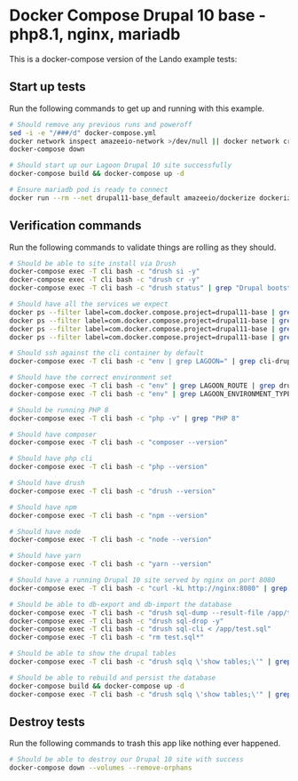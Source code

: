 Docker Compose Drupal 10 base - php8.1, nginx, mariadb
======================================================

This is a docker-compose version of the Lando example tests:

Start up tests
--------------

Run the following commands to get up and running with this example.

```bash
# Should remove any previous runs and poweroff
sed -i -e "/###/d" docker-compose.yml
docker network inspect amazeeio-network >/dev/null || docker network create amazeeio-network
docker-compose down

# Should start up our Lagoon Drupal 10 site successfully
docker-compose build && docker-compose up -d

# Ensure mariadb pod is ready to connect
docker run --rm --net drupal11-base_default amazeeio/dockerize dockerize -wait tcp://mariadb:3306 -timeout 1m
```

Verification commands
---------------------

Run the following commands to validate things are rolling as they should.

```bash
# Should be able to site install via Drush
docker-compose exec -T cli bash -c "drush si -y"
docker-compose exec -T cli bash -c "drush cr -y"
docker-compose exec -T cli bash -c "drush status" | grep "Drupal bootstrap" | grep "Successful"

# Should have all the services we expect
docker ps --filter label=com.docker.compose.project=drupal11-base | grep Up | grep drupal11-base_nginx_1
docker ps --filter label=com.docker.compose.project=drupal11-base | grep Up | grep drupal11-base_mariadb_1
docker ps --filter label=com.docker.compose.project=drupal11-base | grep Up | grep drupal11-base_php_1
docker ps --filter label=com.docker.compose.project=drupal11-base | grep Up | grep drupal11-base_cli_1

# Should ssh against the cli container by default
docker-compose exec -T cli bash -c "env | grep LAGOON=" | grep cli-drupal

# Should have the correct environment set
docker-compose exec -T cli bash -c "env" | grep LAGOON_ROUTE | grep drupal11-base.docker.amazee.io
docker-compose exec -T cli bash -c "env" | grep LAGOON_ENVIRONMENT_TYPE | grep development

# Should be running PHP 8
docker-compose exec -T cli bash -c "php -v" | grep "PHP 8"

# Should have composer
docker-compose exec -T cli bash -c "composer --version"

# Should have php cli
docker-compose exec -T cli bash -c "php --version"

# Should have drush
docker-compose exec -T cli bash -c "drush --version"

# Should have npm
docker-compose exec -T cli bash -c "npm --version"

# Should have node
docker-compose exec -T cli bash -c "node --version"

# Should have yarn
docker-compose exec -T cli bash -c "yarn --version"

# Should have a running Drupal 10 site served by nginx on port 8080
docker-compose exec -T cli bash -c "curl -kL http://nginx:8080" | grep "Drush Site-Install"

# Should be able to db-export and db-import the database
docker-compose exec -T cli bash -c "drush sql-dump --result-file /app/test.sql"
docker-compose exec -T cli bash -c "drush sql-drop -y"
docker-compose exec -T cli bash -c "drush sql-cli < /app/test.sql"
docker-compose exec -T cli bash -c "rm test.sql*"

# Should be able to show the drupal tables
docker-compose exec -T cli bash -c "drush sqlq \'show tables;\'" | grep users

# Should be able to rebuild and persist the database
docker-compose build && docker-compose up -d
docker-compose exec -T cli bash -c "drush sqlq \'show tables;\'" | grep users
```

Destroy tests
-------------

Run the following commands to trash this app like nothing ever happened.

```bash
# Should be able to destroy our Drupal 10 site with success
docker-compose down --volumes --remove-orphans
```
